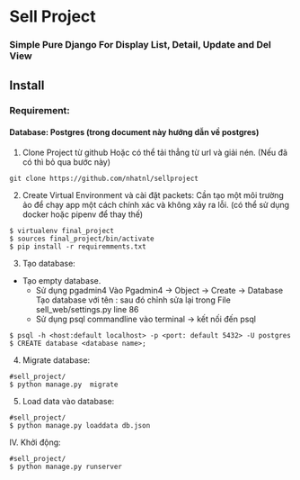 # Sell Project

### Simple Pure Django For Display List, Detail, Update and Del View

## Install
### Requirement: 
#### Database: Postgres (trong document này hướng dẫn về postgres)

1. Clone Project từ github
Hoặc có thể tải thẳng từ url và giải nén. (Nếu đã có thì bỏ qua bước này)

`git clone https://github.com/nhatnl/sellproject`

2. Create Virtual Environment và cài đặt packets:
Cần tạo một môi trường ảo để chạy app một cách chính xác và không xảy ra lỗi.
(có thể sử dụng docker hoặc pipenv để thay thế)

```
$ virtualenv final_project
$ sources final_project/bin/activate
$ pip install -r requiremments.txt
```

3. Tạo database:
  * Tạo empty database.
    * Sử dụng pgadmin4
      Vào Pgadmin4 -> Object -> Create -> Database
      Tạo database với tên : <databasename>
      sau đó chỉnh sửa lại trong File sell_web/settings.py line 86
    * Sử dụng psql commandline
      vào terminal -> kết nối đến psql
```
$ psql -h <host:default localhost> -p <port: default 5432> -U postgres
$ CREATE database <database name>; 
 ```

4. Migrate database:

```
#sell_project/
$ python manage.py  migrate
```

5. Load data vào database:
```
#sell_project/
$ python manage.py loaddata db.json
```
IV.    Khởi động:

```
#sell_project/
$ python manage.py runserver
```



